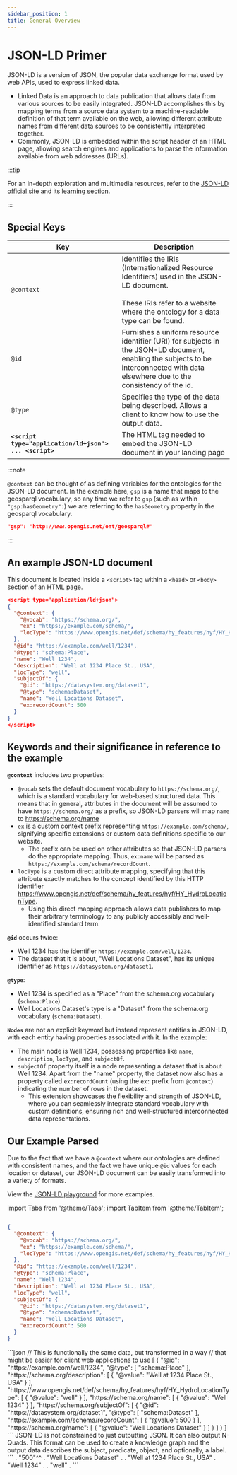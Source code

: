 ```yaml
---
sidebar_position: 1
title: General Overview
---
```


# JSON-LD Primer

JSON-LD is a version of JSON, the popular data exchange format used by web APIs, used to express linked data.

- Linked Data is an approach to data publication that allows data from various sources to be easily integrated. JSON-LD accomplishes this by mapping terms from a source data system to a machine-readable definition of that term available on the web, allowing different attribute names from different data sources to be consistently interpreted together.
- Commonly, JSON-LD is embedded within the script header of an HTML page, allowing search engines and applications to parse the information available from web addresses (URLs).

:::tip

For an in-depth exploration and multimedia resources, refer to the [JSON-LD official site](https://json-ld.org) and its [learning section](https://json-ld.org/learn.html).

:::

## Special Keys

| Key       | Description                                                                                               |
|-----------|-----------------------------------------------------------------------------------------------------------|
| `@context`| Identifies the IRIs (Internationalized Resource Identifiers) used in the JSON-LD document. <br/><br/>  These IRIs refer to a website where the ontology for a data type can be found.                                             |
| `@id`    | Furnishes a uniform resource identifier (URI) for subjects in the JSON-LD document, enabling the subjects to be interconnected with data elsewhere due to the consistency of the id.                                               |
| `@type`  | Specifies the type of the data being described. Allows a client to know how to use the output data. |
| **`<script type="application/ld+json"> ... <script>`** | The HTML tag needed to embed the JSON-LD document in your landing page |

:::note

`@context` can be thought of as defining variables for the ontologies for the JSON-LD document. In the example here, `gsp` is a name that maps to the geosparql vocabulary, so any time we refer to `gsp` (such as within `"gsp:hasGeometry":`) we are referring to the `hasGeometry` property in the geosparql vocabulary. 

```json
"gsp": "http://www.opengis.net/ont/geosparql#"
```

:::


## An example JSON-LD document

This document is located inside a `<script>` tag within a `<head>` or `<body>` section of an HTML page.

```json
<script type="application/ld+json">
{
  "@context": {
    "@vocab": "https://schema.org/",
    "ex": "https://example.com/schema/",
    "locType": "https://www.opengis.net/def/schema/hy_features/hyf/HY_HydroLocationType"
  },
  "@id": "https://example.com/well/1234",
  "@type": "schema:Place",
  "name": "Well 1234",
  "description": "Well at 1234 Place St., USA",
  "locType": "well",
  "subjectOf": {
    "@id": "https://datasystem.org/dataset1",
    "@type": "schema:Dataset",
    "name": "Well Locations Dataset",
    "ex:recordCount": 500
  }
}
</script>
```

## Keywords and their significance in reference to the example

**`@context`** includes two properties:

- `@vocab` sets the default document vocabulary to `https://schema.org/`, which is a standard vocabulary for web-based structured data. This means that in general, attributes in the document will be assumed to have `https://schema.org/` as a prefix, so JSON-LD parsers will map `name` to https://schema.org/name
- `ex` is a custom context prefix representing `https://example.com/schema/`, signifying specific extensions or custom data definitions specific to our website. 
  - The prefix can be used on other attributes so that JSON-LD parsers do the appropriate mapping. Thus, `ex:name` will be parsed as `https://example.com/schema/recordCount`.
- `locType` is a custom direct attribute mapping, specifying that this attribute exactly matches to the concept identified by this HTTP identifier https://www.opengis.net/def/schema/hy_features/hyf/HY_HydroLocationType. 
  - Using this direct mapping approach allows data publishers to map their arbitrary terminology to any publicly accessibly and well-identified standard term.

**`@id`** occurs twice:

- Well 1234 has the identifier `https://example.com/well/1234`.
- The dataset that it is about, "Well Locations Dataset", has its unique identifier as `https://datasystem.org/dataset1`.

**`@type`**: 

- Well 1234 is specified as a "Place" from the schema.org vocabulary (`schema:Place`).
- Well Locations Dataset's type is a "Dataset" from the schema.org vocabulary (`schema:Dataset`).

**`Nodes`** are not an explicit keyword but instead represent entities in JSON-LD, with each entity having properties associated with it. In the example:

- The main node is Well 1234, possessing properties like `name`, `description`, `locType`, and `subjectOf`.
- `subjectOf` property itself is a node representing a dataset that is about Well 1234. Apart from the "name" property, the dataset now also has a property called `ex:recordCount` (using the `ex:` prefix from `@context`) indicating the number of rows in the dataset. 
  - This extension showcases the flexibility and strength of JSON-LD, where you can seamlessly integrate standard vocabulary with custom definitions, ensuring rich and well-structured interconnected data representations. 


## Our Example Parsed

Due to the fact that we have a `@context` where our ontologies are defined with consistent names, and the fact we have unique `@id` values for each location or dataset, our JSON-LD document can be easily transformed into a variety of formats. 

View the [JSON-LD playground](/docs/playground/jsonld.md) for more examples.

import Tabs from '@theme/Tabs';
import TabItem from '@theme/TabItem';

<Tabs>
  <TabItem value="original" label="Original" default>

```json

{
  "@context": {
    "@vocab": "https://schema.org/",
    "ex": "https://example.com/schema/",
    "locType": "https://www.opengis.net/def/schema/hy_features/hyf/HY_HydroLocationType"
  },
  "@id": "https://example.com/well/1234",
  "@type": "schema:Place",
  "name": "Well 1234",
  "description": "Well at 1234 Place St., USA",
  "locType": "well",
  "subjectOf": {
    "@id": "https://datasystem.org/dataset1",
    "@type": "schema:Dataset",
    "name": "Well Locations Dataset",
    "ex:recordCount": 500
  }
}

```
  </TabItem>
  <TabItem value="expanded" label="Expanded">
    ```json
     // This is functionally the same data, but transformed in a way 
     // that might be easier for client web applications to use 
      [
        {
          "@id": "https://example.com/well/1234",
          "@type": [
            "schema:Place"
          ],
          "https://schema.org/description": [
            {
              "@value": "Well at 1234 Place St., USA"
            }
          ],
          "https://www.opengis.net/def/schema/hy_features/hyf/HY_HydroLocationType": [
            {
              "@value": "well"
            }
          ],
          "https://schema.org/name": [
            {
              "@value": "Well 1234"
            }
          ],
          "https://schema.org/subjectOf": [
            {
              "@id": "https://datasystem.org/dataset1",
              "@type": [
                "schema:Dataset"
              ],
              "https://example.com/schema/recordCount": [
                {
                  "@value": 500
                }
              ],
              "https://schema.org/name": [
                {
                  "@value": "Well Locations Dataset"
                }
              ]
            }
          ]
        }
      ]
    ```
  </TabItem>
  <TabItem value="quads" label="N-Quads">
   JSON-LD is not constrained to just outputting JSON. It can also output N-Quads. This format can be used to create a knowledge graph and the output data describes the subject, predicate, object, and optionally, a label. 
  ```
<https://datasystem.org/dataset1> <http://www.w3.org/1999/02/22-rdf-syntax-ns#type> <schema:Dataset> .
<https://datasystem.org/dataset1> <https://example.com/schema/recordCount> "500"^^<http://www.w3.org/2001/XMLSchema#integer> .
<https://datasystem.org/dataset1> <https://schema.org/name> "Well Locations Dataset" .
<https://example.com/well/1234> <http://www.w3.org/1999/02/22-rdf-syntax-ns#type> <schema:Place> .
<https://example.com/well/1234> <https://schema.org/description> "Well at 1234 Place St., USA" .
<https://example.com/well/1234> <https://schema.org/name> "Well 1234" .
<https://example.com/well/1234> <https://schema.org/subjectOf> <https://datasystem.org/dataset1> .
<https://example.com/well/1234> <https://www.opengis.net/def/schema/hy_features/hyf/HY_HydroLocationType> "well" .
  ```
  </TabItem>
</Tabs>